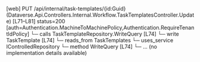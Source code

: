 [web] PUT /api/internal/task-templates/{id:Guid}  (Dataverse.Api.Controllers.Internal.Workflow.TaskTemplatesController.Update)  [L71–L81] status=200 [auth=Authentication.MachineToMachinePolicy,Authentication.RequireTenantIdPolicy]
  └─ calls TaskTemplateRepository.WriteQuery [L74]
  └─ write TaskTemplate [L74]
    └─ reads_from TaskTemplates
  └─ uses_service IControlledRepository<TaskTemplate>
    └─ method WriteQuery [L74]
      └─ ... (no implementation details available)

